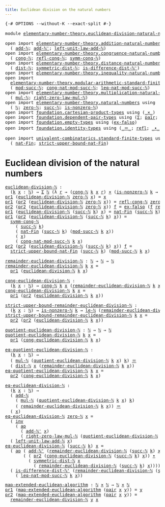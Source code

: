 ```yaml
---
title: Euclidean division on the natural numbers
---
```


<pre class="Agda"><a id="67" class="Symbol">{-#</a> <a id="71" class="Keyword">OPTIONS</a> <a id="79" class="Pragma">--without-K</a> <a id="91" class="Pragma">--exact-split</a> <a id="105" class="Symbol">#-}</a>

<a id="110" class="Keyword">module</a> <a id="117" href="elementary-number-theory.euclidean-division-natural-numbers.html" class="Module">elementary-number-theory.euclidean-division-natural-numbers</a> <a id="177" class="Keyword">where</a>

<a id="184" class="Keyword">open</a> <a id="189" class="Keyword">import</a> <a id="196" href="elementary-number-theory.addition-natural-numbers.html" class="Module">elementary-number-theory.addition-natural-numbers</a> <a id="246" class="Keyword">using</a>
  <a id="254" class="Symbol">(</a> <a id="256" href="elementary-number-theory.addition-natural-numbers.html#1096" class="Function">add-ℕ</a><a id="261" class="Symbol">;</a> <a id="263" href="elementary-number-theory.addition-natural-numbers.html#1169" class="Function">add-ℕ&#39;</a><a id="269" class="Symbol">;</a> <a id="271" href="elementary-number-theory.addition-natural-numbers.html#1464" class="Function">left-unit-law-add-ℕ</a><a id="290" class="Symbol">)</a>
<a id="292" class="Keyword">open</a> <a id="297" class="Keyword">import</a> <a id="304" href="elementary-number-theory.congruence-natural-numbers.html" class="Module">elementary-number-theory.congruence-natural-numbers</a> <a id="356" class="Keyword">using</a>
  <a id="364" class="Symbol">(</a> <a id="366" href="elementary-number-theory.congruence-natural-numbers.html#1636" class="Function">cong-ℕ</a><a id="372" class="Symbol">;</a> <a id="374" href="elementary-number-theory.congruence-natural-numbers.html#2602" class="Function">refl-cong-ℕ</a><a id="385" class="Symbol">;</a> <a id="387" href="elementary-number-theory.congruence-natural-numbers.html#2882" class="Function">symm-cong-ℕ</a><a id="398" class="Symbol">)</a>
<a id="400" class="Keyword">open</a> <a id="405" class="Keyword">import</a> <a id="412" href="elementary-number-theory.distance-natural-numbers.html" class="Module">elementary-number-theory.distance-natural-numbers</a> <a id="462" class="Keyword">using</a>
  <a id="470" class="Symbol">(</a> <a id="472" href="elementary-number-theory.distance-natural-numbers.html#1255" class="Function">dist-ℕ</a><a id="478" class="Symbol">;</a> <a id="480" href="elementary-number-theory.distance-natural-numbers.html#2322" class="Function">symmetric-dist-ℕ</a><a id="496" class="Symbol">;</a> <a id="498" href="elementary-number-theory.distance-natural-numbers.html#9708" class="Function">is-difference-dist-ℕ&#39;</a><a id="519" class="Symbol">)</a>
<a id="521" class="Keyword">open</a> <a id="526" class="Keyword">import</a> <a id="533" href="elementary-number-theory.inequality-natural-numbers.html" class="Module">elementary-number-theory.inequality-natural-numbers</a> <a id="585" class="Keyword">using</a> <a id="591" class="Symbol">(</a><a id="592" href="elementary-number-theory.inequality-natural-numbers.html#2079" class="Function">le-ℕ</a><a id="596" class="Symbol">)</a>
<a id="598" class="Keyword">open</a> <a id="603" class="Keyword">import</a>
  <a id="612" href="elementary-number-theory.modular-arithmetic-standard-finite-types.html" class="Module">elementary-number-theory.modular-arithmetic-standard-finite-types</a> <a id="678" class="Keyword">using</a>
  <a id="686" class="Symbol">(</a> <a id="688" href="elementary-number-theory.modular-arithmetic-standard-finite-types.html#2844" class="Function">mod-succ-ℕ</a><a id="698" class="Symbol">;</a> <a id="700" href="elementary-number-theory.modular-arithmetic-standard-finite-types.html#3602" class="Function">cong-nat-mod-succ-ℕ</a><a id="719" class="Symbol">;</a> <a id="721" href="elementary-number-theory.modular-arithmetic-standard-finite-types.html#32991" class="Function">leq-nat-mod-succ-ℕ</a><a id="739" class="Symbol">)</a>
<a id="741" class="Keyword">open</a> <a id="746" class="Keyword">import</a> <a id="753" href="elementary-number-theory.multiplication-natural-numbers.html" class="Module">elementary-number-theory.multiplication-natural-numbers</a> <a id="809" class="Keyword">using</a>
  <a id="817" class="Symbol">(</a> <a id="819" href="elementary-number-theory.multiplication-natural-numbers.html#1286" class="Function">mul-ℕ</a><a id="824" class="Symbol">;</a> <a id="826" href="elementary-number-theory.multiplication-natural-numbers.html#1815" class="Function">right-zero-law-mul-ℕ</a><a id="846" class="Symbol">)</a>
<a id="848" class="Keyword">open</a> <a id="853" class="Keyword">import</a> <a id="860" href="elementary-number-theory.natural-numbers.html" class="Module">elementary-number-theory.natural-numbers</a> <a id="901" class="Keyword">using</a>
  <a id="909" class="Symbol">(</a> <a id="911" href="elementary-number-theory.natural-numbers.html#1530" class="Datatype">ℕ</a><a id="912" class="Symbol">;</a> <a id="914" href="elementary-number-theory.natural-numbers.html#1551" class="InductiveConstructor">zero-ℕ</a><a id="920" class="Symbol">;</a> <a id="922" href="elementary-number-theory.natural-numbers.html#1564" class="InductiveConstructor">succ-ℕ</a><a id="928" class="Symbol">;</a> <a id="930" href="elementary-number-theory.natural-numbers.html#2011" class="Function">is-nonzero-ℕ</a><a id="942" class="Symbol">)</a>
<a id="944" class="Keyword">open</a> <a id="949" class="Keyword">import</a> <a id="956" href="foundation.cartesian-product-types.html" class="Module">foundation.cartesian-product-types</a> <a id="991" class="Keyword">using</a> <a id="997" class="Symbol">(</a><a id="998" href="foundation-core.cartesian-product-types.html#590" class="Function Operator">_×_</a><a id="1001" class="Symbol">)</a>
<a id="1003" class="Keyword">open</a> <a id="1008" class="Keyword">import</a> <a id="1015" href="foundation.dependent-pair-types.html" class="Module">foundation.dependent-pair-types</a> <a id="1047" class="Keyword">using</a> <a id="1053" class="Symbol">(</a><a id="1054" href="foundation-core.dependent-pair-types.html#515" class="Record">Σ</a><a id="1055" class="Symbol">;</a> <a id="1057" href="foundation-core.dependent-pair-types.html#588" class="InductiveConstructor">pair</a><a id="1061" class="Symbol">;</a> <a id="1063" href="foundation-core.dependent-pair-types.html#605" class="Field">pr1</a><a id="1066" class="Symbol">;</a> <a id="1068" href="foundation-core.dependent-pair-types.html#617" class="Field">pr2</a><a id="1071" class="Symbol">)</a>
<a id="1073" class="Keyword">open</a> <a id="1078" class="Keyword">import</a> <a id="1085" href="foundation.empty-types.html" class="Module">foundation.empty-types</a> <a id="1108" class="Keyword">using</a> <a id="1114" class="Symbol">(</a><a id="1115" href="foundation-core.empty-types.html#1160" class="Function">ex-falso</a><a id="1123" class="Symbol">)</a>
<a id="1125" class="Keyword">open</a> <a id="1130" class="Keyword">import</a> <a id="1137" href="foundation.identity-types.html" class="Module">foundation.identity-types</a> <a id="1163" class="Keyword">using</a> <a id="1169" class="Symbol">(</a><a id="1170" href="foundation-core.identity-types.html#1865" class="Function Operator">_＝_</a><a id="1173" class="Symbol">;</a> <a id="1175" href="foundation-core.identity-types.html#1820" class="InductiveConstructor">refl</a><a id="1179" class="Symbol">;</a> <a id="1181" href="foundation-core.identity-types.html#2425" class="Function Operator">_∙_</a><a id="1184" class="Symbol">;</a> <a id="1186" href="foundation-core.identity-types.html#2729" class="Function">inv</a><a id="1189" class="Symbol">;</a> <a id="1191" href="foundation-core.identity-types.html#4003" class="Function">ap</a><a id="1193" class="Symbol">)</a>

<a id="1196" class="Keyword">open</a> <a id="1201" class="Keyword">import</a> <a id="1208" href="univalent-combinatorics.standard-finite-types.html" class="Module">univalent-combinatorics.standard-finite-types</a> <a id="1254" class="Keyword">using</a>
  <a id="1262" class="Symbol">(</a> <a id="1264" href="univalent-combinatorics.standard-finite-types.html#5339" class="Function">nat-Fin</a><a id="1271" class="Symbol">;</a> <a id="1273" href="univalent-combinatorics.standard-finite-types.html#5442" class="Function">strict-upper-bound-nat-Fin</a><a id="1299" class="Symbol">)</a>
</pre>
# Euclidean division of the natural numbers

<pre class="Agda"><a id="euclidean-division-ℕ"></a><a id="1359" href="elementary-number-theory.euclidean-division-natural-numbers.html#1359" class="Function">euclidean-division-ℕ</a> <a id="1380" class="Symbol">:</a>
  <a id="1384" class="Symbol">(</a><a id="1385" href="elementary-number-theory.euclidean-division-natural-numbers.html#1385" class="Bound">k</a> <a id="1387" href="elementary-number-theory.euclidean-division-natural-numbers.html#1387" class="Bound">x</a> <a id="1389" class="Symbol">:</a> <a id="1391" href="elementary-number-theory.natural-numbers.html#1530" class="Datatype">ℕ</a><a id="1392" class="Symbol">)</a> <a id="1394" class="Symbol">→</a> <a id="1396" href="foundation-core.dependent-pair-types.html#515" class="Record">Σ</a> <a id="1398" href="elementary-number-theory.natural-numbers.html#1530" class="Datatype">ℕ</a> <a id="1400" class="Symbol">(λ</a> <a id="1403" href="elementary-number-theory.euclidean-division-natural-numbers.html#1403" class="Bound">r</a> <a id="1405" class="Symbol">→</a> <a id="1407" class="Symbol">(</a><a id="1408" href="elementary-number-theory.congruence-natural-numbers.html#1636" class="Function">cong-ℕ</a> <a id="1415" href="elementary-number-theory.euclidean-division-natural-numbers.html#1385" class="Bound">k</a> <a id="1417" href="elementary-number-theory.euclidean-division-natural-numbers.html#1387" class="Bound">x</a> <a id="1419" href="elementary-number-theory.euclidean-division-natural-numbers.html#1403" class="Bound">r</a><a id="1420" class="Symbol">)</a> <a id="1422" href="foundation-core.cartesian-product-types.html#590" class="Function Operator">×</a> <a id="1424" class="Symbol">(</a><a id="1425" href="elementary-number-theory.natural-numbers.html#2011" class="Function">is-nonzero-ℕ</a> <a id="1438" href="elementary-number-theory.euclidean-division-natural-numbers.html#1385" class="Bound">k</a> <a id="1440" class="Symbol">→</a> <a id="1442" href="elementary-number-theory.inequality-natural-numbers.html#2079" class="Function">le-ℕ</a> <a id="1447" href="elementary-number-theory.euclidean-division-natural-numbers.html#1403" class="Bound">r</a> <a id="1449" href="elementary-number-theory.euclidean-division-natural-numbers.html#1385" class="Bound">k</a><a id="1450" class="Symbol">))</a>
<a id="1453" href="foundation-core.dependent-pair-types.html#605" class="Field">pr1</a> <a id="1457" class="Symbol">(</a><a id="1458" href="elementary-number-theory.euclidean-division-natural-numbers.html#1359" class="Function">euclidean-division-ℕ</a> <a id="1479" href="elementary-number-theory.natural-numbers.html#1551" class="InductiveConstructor">zero-ℕ</a> <a id="1486" href="elementary-number-theory.euclidean-division-natural-numbers.html#1486" class="Bound">x</a><a id="1487" class="Symbol">)</a> <a id="1489" class="Symbol">=</a> <a id="1491" href="elementary-number-theory.euclidean-division-natural-numbers.html#1486" class="Bound">x</a>
<a id="1493" href="foundation-core.dependent-pair-types.html#605" class="Field">pr1</a> <a id="1497" class="Symbol">(</a><a id="1498" href="foundation-core.dependent-pair-types.html#617" class="Field">pr2</a> <a id="1502" class="Symbol">(</a><a id="1503" href="elementary-number-theory.euclidean-division-natural-numbers.html#1359" class="Function">euclidean-division-ℕ</a> <a id="1524" href="elementary-number-theory.natural-numbers.html#1551" class="InductiveConstructor">zero-ℕ</a> <a id="1531" href="elementary-number-theory.euclidean-division-natural-numbers.html#1531" class="Bound">x</a><a id="1532" class="Symbol">))</a> <a id="1535" class="Symbol">=</a> <a id="1537" href="elementary-number-theory.congruence-natural-numbers.html#2602" class="Function">refl-cong-ℕ</a> <a id="1549" href="elementary-number-theory.natural-numbers.html#1551" class="InductiveConstructor">zero-ℕ</a> <a id="1556" href="elementary-number-theory.euclidean-division-natural-numbers.html#1531" class="Bound">x</a>
<a id="1558" href="foundation-core.dependent-pair-types.html#617" class="Field">pr2</a> <a id="1562" class="Symbol">(</a><a id="1563" href="foundation-core.dependent-pair-types.html#617" class="Field">pr2</a> <a id="1567" class="Symbol">(</a><a id="1568" href="elementary-number-theory.euclidean-division-natural-numbers.html#1359" class="Function">euclidean-division-ℕ</a> <a id="1589" href="elementary-number-theory.natural-numbers.html#1551" class="InductiveConstructor">zero-ℕ</a> <a id="1596" href="elementary-number-theory.euclidean-division-natural-numbers.html#1596" class="Bound">x</a><a id="1597" class="Symbol">))</a> <a id="1600" href="elementary-number-theory.euclidean-division-natural-numbers.html#1600" class="Bound">f</a> <a id="1602" class="Symbol">=</a> <a id="1604" href="foundation-core.empty-types.html#1160" class="Function">ex-falso</a> <a id="1613" class="Symbol">(</a><a id="1614" href="elementary-number-theory.euclidean-division-natural-numbers.html#1600" class="Bound">f</a> <a id="1616" href="foundation-core.identity-types.html#1820" class="InductiveConstructor">refl</a><a id="1620" class="Symbol">)</a>
<a id="1622" href="foundation-core.dependent-pair-types.html#605" class="Field">pr1</a> <a id="1626" class="Symbol">(</a><a id="1627" href="elementary-number-theory.euclidean-division-natural-numbers.html#1359" class="Function">euclidean-division-ℕ</a> <a id="1648" class="Symbol">(</a><a id="1649" href="elementary-number-theory.natural-numbers.html#1564" class="InductiveConstructor">succ-ℕ</a> <a id="1656" href="elementary-number-theory.euclidean-division-natural-numbers.html#1656" class="Bound">k</a><a id="1657" class="Symbol">)</a> <a id="1659" href="elementary-number-theory.euclidean-division-natural-numbers.html#1659" class="Bound">x</a><a id="1660" class="Symbol">)</a> <a id="1662" class="Symbol">=</a> <a id="1664" href="univalent-combinatorics.standard-finite-types.html#5339" class="Function">nat-Fin</a> <a id="1672" class="Symbol">(</a><a id="1673" href="elementary-number-theory.natural-numbers.html#1564" class="InductiveConstructor">succ-ℕ</a> <a id="1680" href="elementary-number-theory.euclidean-division-natural-numbers.html#1656" class="Bound">k</a><a id="1681" class="Symbol">)</a> <a id="1683" class="Symbol">(</a><a id="1684" href="elementary-number-theory.modular-arithmetic-standard-finite-types.html#2844" class="Function">mod-succ-ℕ</a> <a id="1695" href="elementary-number-theory.euclidean-division-natural-numbers.html#1656" class="Bound">k</a> <a id="1697" href="elementary-number-theory.euclidean-division-natural-numbers.html#1659" class="Bound">x</a><a id="1698" class="Symbol">)</a>
<a id="1700" href="foundation-core.dependent-pair-types.html#605" class="Field">pr1</a> <a id="1704" class="Symbol">(</a><a id="1705" href="foundation-core.dependent-pair-types.html#617" class="Field">pr2</a> <a id="1709" class="Symbol">(</a><a id="1710" href="elementary-number-theory.euclidean-division-natural-numbers.html#1359" class="Function">euclidean-division-ℕ</a> <a id="1731" class="Symbol">(</a><a id="1732" href="elementary-number-theory.natural-numbers.html#1564" class="InductiveConstructor">succ-ℕ</a> <a id="1739" href="elementary-number-theory.euclidean-division-natural-numbers.html#1739" class="Bound">k</a><a id="1740" class="Symbol">)</a> <a id="1742" href="elementary-number-theory.euclidean-division-natural-numbers.html#1742" class="Bound">x</a><a id="1743" class="Symbol">))</a> <a id="1746" class="Symbol">=</a>
  <a id="1750" href="elementary-number-theory.congruence-natural-numbers.html#2882" class="Function">symm-cong-ℕ</a>
    <a id="1766" class="Symbol">(</a> <a id="1768" href="elementary-number-theory.natural-numbers.html#1564" class="InductiveConstructor">succ-ℕ</a> <a id="1775" href="elementary-number-theory.euclidean-division-natural-numbers.html#1739" class="Bound">k</a><a id="1776" class="Symbol">)</a>
    <a id="1782" class="Symbol">(</a> <a id="1784" href="univalent-combinatorics.standard-finite-types.html#5339" class="Function">nat-Fin</a> <a id="1792" class="Symbol">(</a><a id="1793" href="elementary-number-theory.natural-numbers.html#1564" class="InductiveConstructor">succ-ℕ</a> <a id="1800" href="elementary-number-theory.euclidean-division-natural-numbers.html#1739" class="Bound">k</a><a id="1801" class="Symbol">)</a> <a id="1803" class="Symbol">(</a><a id="1804" href="elementary-number-theory.modular-arithmetic-standard-finite-types.html#2844" class="Function">mod-succ-ℕ</a> <a id="1815" href="elementary-number-theory.euclidean-division-natural-numbers.html#1739" class="Bound">k</a> <a id="1817" href="elementary-number-theory.euclidean-division-natural-numbers.html#1742" class="Bound">x</a><a id="1818" class="Symbol">))</a>
    <a id="1825" class="Symbol">(</a> <a id="1827" href="elementary-number-theory.euclidean-division-natural-numbers.html#1742" class="Bound">x</a><a id="1828" class="Symbol">)</a>
    <a id="1834" class="Symbol">(</a> <a id="1836" href="elementary-number-theory.modular-arithmetic-standard-finite-types.html#3602" class="Function">cong-nat-mod-succ-ℕ</a> <a id="1856" href="elementary-number-theory.euclidean-division-natural-numbers.html#1739" class="Bound">k</a> <a id="1858" href="elementary-number-theory.euclidean-division-natural-numbers.html#1742" class="Bound">x</a><a id="1859" class="Symbol">)</a>
<a id="1861" href="foundation-core.dependent-pair-types.html#617" class="Field">pr2</a> <a id="1865" class="Symbol">(</a><a id="1866" href="foundation-core.dependent-pair-types.html#617" class="Field">pr2</a> <a id="1870" class="Symbol">(</a><a id="1871" href="elementary-number-theory.euclidean-division-natural-numbers.html#1359" class="Function">euclidean-division-ℕ</a> <a id="1892" class="Symbol">(</a><a id="1893" href="elementary-number-theory.natural-numbers.html#1564" class="InductiveConstructor">succ-ℕ</a> <a id="1900" href="elementary-number-theory.euclidean-division-natural-numbers.html#1900" class="Bound">k</a><a id="1901" class="Symbol">)</a> <a id="1903" href="elementary-number-theory.euclidean-division-natural-numbers.html#1903" class="Bound">x</a><a id="1904" class="Symbol">))</a> <a id="1907" href="elementary-number-theory.euclidean-division-natural-numbers.html#1907" class="Bound">f</a> <a id="1909" class="Symbol">=</a>
  <a id="1913" href="univalent-combinatorics.standard-finite-types.html#5442" class="Function">strict-upper-bound-nat-Fin</a> <a id="1940" class="Symbol">(</a><a id="1941" href="elementary-number-theory.natural-numbers.html#1564" class="InductiveConstructor">succ-ℕ</a> <a id="1948" href="elementary-number-theory.euclidean-division-natural-numbers.html#1900" class="Bound">k</a><a id="1949" class="Symbol">)</a> <a id="1951" class="Symbol">(</a><a id="1952" href="elementary-number-theory.modular-arithmetic-standard-finite-types.html#2844" class="Function">mod-succ-ℕ</a> <a id="1963" href="elementary-number-theory.euclidean-division-natural-numbers.html#1900" class="Bound">k</a> <a id="1965" href="elementary-number-theory.euclidean-division-natural-numbers.html#1903" class="Bound">x</a><a id="1966" class="Symbol">)</a>

<a id="remainder-euclidean-division-ℕ"></a><a id="1969" href="elementary-number-theory.euclidean-division-natural-numbers.html#1969" class="Function">remainder-euclidean-division-ℕ</a> <a id="2000" class="Symbol">:</a> <a id="2002" href="elementary-number-theory.natural-numbers.html#1530" class="Datatype">ℕ</a> <a id="2004" class="Symbol">→</a> <a id="2006" href="elementary-number-theory.natural-numbers.html#1530" class="Datatype">ℕ</a> <a id="2008" class="Symbol">→</a> <a id="2010" href="elementary-number-theory.natural-numbers.html#1530" class="Datatype">ℕ</a>
<a id="2012" href="elementary-number-theory.euclidean-division-natural-numbers.html#1969" class="Function">remainder-euclidean-division-ℕ</a> <a id="2043" href="elementary-number-theory.euclidean-division-natural-numbers.html#2043" class="Bound">k</a> <a id="2045" href="elementary-number-theory.euclidean-division-natural-numbers.html#2045" class="Bound">x</a> <a id="2047" class="Symbol">=</a>
  <a id="2051" href="foundation-core.dependent-pair-types.html#605" class="Field">pr1</a> <a id="2055" class="Symbol">(</a><a id="2056" href="elementary-number-theory.euclidean-division-natural-numbers.html#1359" class="Function">euclidean-division-ℕ</a> <a id="2077" href="elementary-number-theory.euclidean-division-natural-numbers.html#2043" class="Bound">k</a> <a id="2079" href="elementary-number-theory.euclidean-division-natural-numbers.html#2045" class="Bound">x</a><a id="2080" class="Symbol">)</a>

<a id="cong-euclidean-division-ℕ"></a><a id="2083" href="elementary-number-theory.euclidean-division-natural-numbers.html#2083" class="Function">cong-euclidean-division-ℕ</a> <a id="2109" class="Symbol">:</a>
  <a id="2113" class="Symbol">(</a><a id="2114" href="elementary-number-theory.euclidean-division-natural-numbers.html#2114" class="Bound">k</a> <a id="2116" href="elementary-number-theory.euclidean-division-natural-numbers.html#2116" class="Bound">x</a> <a id="2118" class="Symbol">:</a> <a id="2120" href="elementary-number-theory.natural-numbers.html#1530" class="Datatype">ℕ</a><a id="2121" class="Symbol">)</a> <a id="2123" class="Symbol">→</a> <a id="2125" href="elementary-number-theory.congruence-natural-numbers.html#1636" class="Function">cong-ℕ</a> <a id="2132" href="elementary-number-theory.euclidean-division-natural-numbers.html#2114" class="Bound">k</a> <a id="2134" href="elementary-number-theory.euclidean-division-natural-numbers.html#2116" class="Bound">x</a> <a id="2136" class="Symbol">(</a><a id="2137" href="elementary-number-theory.euclidean-division-natural-numbers.html#1969" class="Function">remainder-euclidean-division-ℕ</a> <a id="2168" href="elementary-number-theory.euclidean-division-natural-numbers.html#2114" class="Bound">k</a> <a id="2170" href="elementary-number-theory.euclidean-division-natural-numbers.html#2116" class="Bound">x</a><a id="2171" class="Symbol">)</a>
<a id="2173" href="elementary-number-theory.euclidean-division-natural-numbers.html#2083" class="Function">cong-euclidean-division-ℕ</a> <a id="2199" href="elementary-number-theory.euclidean-division-natural-numbers.html#2199" class="Bound">k</a> <a id="2201" href="elementary-number-theory.euclidean-division-natural-numbers.html#2201" class="Bound">x</a> <a id="2203" class="Symbol">=</a>
  <a id="2207" href="foundation-core.dependent-pair-types.html#605" class="Field">pr1</a> <a id="2211" class="Symbol">(</a><a id="2212" href="foundation-core.dependent-pair-types.html#617" class="Field">pr2</a> <a id="2216" class="Symbol">(</a><a id="2217" href="elementary-number-theory.euclidean-division-natural-numbers.html#1359" class="Function">euclidean-division-ℕ</a> <a id="2238" href="elementary-number-theory.euclidean-division-natural-numbers.html#2199" class="Bound">k</a> <a id="2240" href="elementary-number-theory.euclidean-division-natural-numbers.html#2201" class="Bound">x</a><a id="2241" class="Symbol">))</a>

<a id="strict-upper-bound-remainder-euclidean-division-ℕ"></a><a id="2245" href="elementary-number-theory.euclidean-division-natural-numbers.html#2245" class="Function">strict-upper-bound-remainder-euclidean-division-ℕ</a> <a id="2295" class="Symbol">:</a>
  <a id="2299" class="Symbol">(</a><a id="2300" href="elementary-number-theory.euclidean-division-natural-numbers.html#2300" class="Bound">k</a> <a id="2302" href="elementary-number-theory.euclidean-division-natural-numbers.html#2302" class="Bound">x</a> <a id="2304" class="Symbol">:</a> <a id="2306" href="elementary-number-theory.natural-numbers.html#1530" class="Datatype">ℕ</a><a id="2307" class="Symbol">)</a> <a id="2309" class="Symbol">→</a> <a id="2311" href="elementary-number-theory.natural-numbers.html#2011" class="Function">is-nonzero-ℕ</a> <a id="2324" href="elementary-number-theory.euclidean-division-natural-numbers.html#2300" class="Bound">k</a> <a id="2326" class="Symbol">→</a> <a id="2328" href="elementary-number-theory.inequality-natural-numbers.html#2079" class="Function">le-ℕ</a> <a id="2333" class="Symbol">(</a><a id="2334" href="elementary-number-theory.euclidean-division-natural-numbers.html#1969" class="Function">remainder-euclidean-division-ℕ</a> <a id="2365" href="elementary-number-theory.euclidean-division-natural-numbers.html#2300" class="Bound">k</a> <a id="2367" href="elementary-number-theory.euclidean-division-natural-numbers.html#2302" class="Bound">x</a><a id="2368" class="Symbol">)</a> <a id="2370" href="elementary-number-theory.euclidean-division-natural-numbers.html#2300" class="Bound">k</a>
<a id="2372" href="elementary-number-theory.euclidean-division-natural-numbers.html#2245" class="Function">strict-upper-bound-remainder-euclidean-division-ℕ</a> <a id="2422" href="elementary-number-theory.euclidean-division-natural-numbers.html#2422" class="Bound">k</a> <a id="2424" href="elementary-number-theory.euclidean-division-natural-numbers.html#2424" class="Bound">x</a> <a id="2426" class="Symbol">=</a>
  <a id="2430" href="foundation-core.dependent-pair-types.html#617" class="Field">pr2</a> <a id="2434" class="Symbol">(</a><a id="2435" href="foundation-core.dependent-pair-types.html#617" class="Field">pr2</a> <a id="2439" class="Symbol">(</a><a id="2440" href="elementary-number-theory.euclidean-division-natural-numbers.html#1359" class="Function">euclidean-division-ℕ</a> <a id="2461" href="elementary-number-theory.euclidean-division-natural-numbers.html#2422" class="Bound">k</a> <a id="2463" href="elementary-number-theory.euclidean-division-natural-numbers.html#2424" class="Bound">x</a><a id="2464" class="Symbol">))</a>

<a id="quotient-euclidean-division-ℕ"></a><a id="2468" href="elementary-number-theory.euclidean-division-natural-numbers.html#2468" class="Function">quotient-euclidean-division-ℕ</a> <a id="2498" class="Symbol">:</a> <a id="2500" href="elementary-number-theory.natural-numbers.html#1530" class="Datatype">ℕ</a> <a id="2502" class="Symbol">→</a> <a id="2504" href="elementary-number-theory.natural-numbers.html#1530" class="Datatype">ℕ</a> <a id="2506" class="Symbol">→</a> <a id="2508" href="elementary-number-theory.natural-numbers.html#1530" class="Datatype">ℕ</a>
<a id="2510" href="elementary-number-theory.euclidean-division-natural-numbers.html#2468" class="Function">quotient-euclidean-division-ℕ</a> <a id="2540" href="elementary-number-theory.euclidean-division-natural-numbers.html#2540" class="Bound">k</a> <a id="2542" href="elementary-number-theory.euclidean-division-natural-numbers.html#2542" class="Bound">x</a> <a id="2544" class="Symbol">=</a>
  <a id="2548" href="foundation-core.dependent-pair-types.html#605" class="Field">pr1</a> <a id="2552" class="Symbol">(</a><a id="2553" href="elementary-number-theory.euclidean-division-natural-numbers.html#2083" class="Function">cong-euclidean-division-ℕ</a> <a id="2579" href="elementary-number-theory.euclidean-division-natural-numbers.html#2540" class="Bound">k</a> <a id="2581" href="elementary-number-theory.euclidean-division-natural-numbers.html#2542" class="Bound">x</a><a id="2582" class="Symbol">)</a>

<a id="eq-quotient-euclidean-division-ℕ"></a><a id="2585" href="elementary-number-theory.euclidean-division-natural-numbers.html#2585" class="Function">eq-quotient-euclidean-division-ℕ</a> <a id="2618" class="Symbol">:</a>
  <a id="2622" class="Symbol">(</a><a id="2623" href="elementary-number-theory.euclidean-division-natural-numbers.html#2623" class="Bound">k</a> <a id="2625" href="elementary-number-theory.euclidean-division-natural-numbers.html#2625" class="Bound">x</a> <a id="2627" class="Symbol">:</a> <a id="2629" href="elementary-number-theory.natural-numbers.html#1530" class="Datatype">ℕ</a><a id="2630" class="Symbol">)</a> <a id="2632" class="Symbol">→</a>
  <a id="2636" class="Symbol">(</a> <a id="2638" href="elementary-number-theory.multiplication-natural-numbers.html#1286" class="Function">mul-ℕ</a> <a id="2644" class="Symbol">(</a><a id="2645" href="elementary-number-theory.euclidean-division-natural-numbers.html#2468" class="Function">quotient-euclidean-division-ℕ</a> <a id="2675" href="elementary-number-theory.euclidean-division-natural-numbers.html#2623" class="Bound">k</a> <a id="2677" href="elementary-number-theory.euclidean-division-natural-numbers.html#2625" class="Bound">x</a><a id="2678" class="Symbol">)</a> <a id="2680" href="elementary-number-theory.euclidean-division-natural-numbers.html#2623" class="Bound">k</a><a id="2681" class="Symbol">)</a> <a id="2683" href="foundation-core.identity-types.html#1865" class="Function Operator">＝</a>
  <a id="2687" class="Symbol">(</a> <a id="2689" href="elementary-number-theory.distance-natural-numbers.html#1255" class="Function">dist-ℕ</a> <a id="2696" href="elementary-number-theory.euclidean-division-natural-numbers.html#2625" class="Bound">x</a> <a id="2698" class="Symbol">(</a><a id="2699" href="elementary-number-theory.euclidean-division-natural-numbers.html#1969" class="Function">remainder-euclidean-division-ℕ</a> <a id="2730" href="elementary-number-theory.euclidean-division-natural-numbers.html#2623" class="Bound">k</a> <a id="2732" href="elementary-number-theory.euclidean-division-natural-numbers.html#2625" class="Bound">x</a><a id="2733" class="Symbol">))</a>
<a id="2736" href="elementary-number-theory.euclidean-division-natural-numbers.html#2585" class="Function">eq-quotient-euclidean-division-ℕ</a> <a id="2769" href="elementary-number-theory.euclidean-division-natural-numbers.html#2769" class="Bound">k</a> <a id="2771" href="elementary-number-theory.euclidean-division-natural-numbers.html#2771" class="Bound">x</a> <a id="2773" class="Symbol">=</a>
  <a id="2777" href="foundation-core.dependent-pair-types.html#617" class="Field">pr2</a> <a id="2781" class="Symbol">(</a><a id="2782" href="elementary-number-theory.euclidean-division-natural-numbers.html#2083" class="Function">cong-euclidean-division-ℕ</a> <a id="2808" href="elementary-number-theory.euclidean-division-natural-numbers.html#2769" class="Bound">k</a> <a id="2810" href="elementary-number-theory.euclidean-division-natural-numbers.html#2771" class="Bound">x</a><a id="2811" class="Symbol">)</a>

<a id="eq-euclidean-division-ℕ"></a><a id="2814" href="elementary-number-theory.euclidean-division-natural-numbers.html#2814" class="Function">eq-euclidean-division-ℕ</a> <a id="2838" class="Symbol">:</a>
  <a id="2842" class="Symbol">(</a><a id="2843" href="elementary-number-theory.euclidean-division-natural-numbers.html#2843" class="Bound">k</a> <a id="2845" href="elementary-number-theory.euclidean-division-natural-numbers.html#2845" class="Bound">x</a> <a id="2847" class="Symbol">:</a> <a id="2849" href="elementary-number-theory.natural-numbers.html#1530" class="Datatype">ℕ</a><a id="2850" class="Symbol">)</a> <a id="2852" class="Symbol">→</a>
  <a id="2856" class="Symbol">(</a> <a id="2858" href="elementary-number-theory.addition-natural-numbers.html#1096" class="Function">add-ℕ</a>
    <a id="2868" class="Symbol">(</a> <a id="2870" href="elementary-number-theory.multiplication-natural-numbers.html#1286" class="Function">mul-ℕ</a> <a id="2876" class="Symbol">(</a><a id="2877" href="elementary-number-theory.euclidean-division-natural-numbers.html#2468" class="Function">quotient-euclidean-division-ℕ</a> <a id="2907" href="elementary-number-theory.euclidean-division-natural-numbers.html#2843" class="Bound">k</a> <a id="2909" href="elementary-number-theory.euclidean-division-natural-numbers.html#2845" class="Bound">x</a><a id="2910" class="Symbol">)</a> <a id="2912" href="elementary-number-theory.euclidean-division-natural-numbers.html#2843" class="Bound">k</a><a id="2913" class="Symbol">)</a>
    <a id="2919" class="Symbol">(</a> <a id="2921" href="elementary-number-theory.euclidean-division-natural-numbers.html#1969" class="Function">remainder-euclidean-division-ℕ</a> <a id="2952" href="elementary-number-theory.euclidean-division-natural-numbers.html#2843" class="Bound">k</a> <a id="2954" href="elementary-number-theory.euclidean-division-natural-numbers.html#2845" class="Bound">x</a><a id="2955" class="Symbol">))</a> <a id="2958" href="foundation-core.identity-types.html#1865" class="Function Operator">＝</a>
  <a id="2962" class="Symbol">(</a> <a id="2964" href="elementary-number-theory.euclidean-division-natural-numbers.html#2845" class="Bound">x</a><a id="2965" class="Symbol">)</a>
<a id="2967" href="elementary-number-theory.euclidean-division-natural-numbers.html#2814" class="Function">eq-euclidean-division-ℕ</a> <a id="2991" href="elementary-number-theory.natural-numbers.html#1551" class="InductiveConstructor">zero-ℕ</a> <a id="2998" href="elementary-number-theory.euclidean-division-natural-numbers.html#2998" class="Bound">x</a> <a id="3000" class="Symbol">=</a>
  <a id="3004" class="Symbol">(</a> <a id="3006" href="foundation-core.identity-types.html#2729" class="Function">inv</a>
    <a id="3014" class="Symbol">(</a> <a id="3016" href="foundation-core.identity-types.html#4003" class="Function">ap</a>
      <a id="3025" class="Symbol">(</a> <a id="3027" href="elementary-number-theory.addition-natural-numbers.html#1169" class="Function">add-ℕ&#39;</a> <a id="3034" href="elementary-number-theory.euclidean-division-natural-numbers.html#2998" class="Bound">x</a><a id="3035" class="Symbol">)</a>
      <a id="3043" class="Symbol">(</a> <a id="3045" href="elementary-number-theory.multiplication-natural-numbers.html#1815" class="Function">right-zero-law-mul-ℕ</a> <a id="3066" class="Symbol">(</a><a id="3067" href="elementary-number-theory.euclidean-division-natural-numbers.html#2468" class="Function">quotient-euclidean-division-ℕ</a> <a id="3097" href="elementary-number-theory.natural-numbers.html#1551" class="InductiveConstructor">zero-ℕ</a> <a id="3104" href="elementary-number-theory.euclidean-division-natural-numbers.html#2998" class="Bound">x</a><a id="3105" class="Symbol">))))</a> <a id="3110" href="foundation-core.identity-types.html#2425" class="Function Operator">∙</a>
  <a id="3114" class="Symbol">(</a> <a id="3116" href="elementary-number-theory.addition-natural-numbers.html#1464" class="Function">left-unit-law-add-ℕ</a> <a id="3136" href="elementary-number-theory.euclidean-division-natural-numbers.html#2998" class="Bound">x</a><a id="3137" class="Symbol">)</a>
<a id="3139" href="elementary-number-theory.euclidean-division-natural-numbers.html#2814" class="Function">eq-euclidean-division-ℕ</a> <a id="3163" class="Symbol">(</a><a id="3164" href="elementary-number-theory.natural-numbers.html#1564" class="InductiveConstructor">succ-ℕ</a> <a id="3171" href="elementary-number-theory.euclidean-division-natural-numbers.html#3171" class="Bound">k</a><a id="3172" class="Symbol">)</a> <a id="3174" href="elementary-number-theory.euclidean-division-natural-numbers.html#3174" class="Bound">x</a> <a id="3176" class="Symbol">=</a>
  <a id="3180" class="Symbol">(</a> <a id="3182" href="foundation-core.identity-types.html#4003" class="Function">ap</a> <a id="3185" class="Symbol">(</a> <a id="3187" href="elementary-number-theory.addition-natural-numbers.html#1169" class="Function">add-ℕ&#39;</a> <a id="3194" class="Symbol">(</a><a id="3195" href="elementary-number-theory.euclidean-division-natural-numbers.html#1969" class="Function">remainder-euclidean-division-ℕ</a> <a id="3226" class="Symbol">(</a><a id="3227" href="elementary-number-theory.natural-numbers.html#1564" class="InductiveConstructor">succ-ℕ</a> <a id="3234" href="elementary-number-theory.euclidean-division-natural-numbers.html#3171" class="Bound">k</a><a id="3235" class="Symbol">)</a> <a id="3237" href="elementary-number-theory.euclidean-division-natural-numbers.html#3174" class="Bound">x</a><a id="3238" class="Symbol">))</a>
       <a id="3248" class="Symbol">(</a> <a id="3250" class="Symbol">(</a> <a id="3252" href="foundation-core.dependent-pair-types.html#617" class="Field">pr2</a> <a id="3256" class="Symbol">(</a><a id="3257" href="elementary-number-theory.euclidean-division-natural-numbers.html#2083" class="Function">cong-euclidean-division-ℕ</a> <a id="3283" class="Symbol">(</a><a id="3284" href="elementary-number-theory.natural-numbers.html#1564" class="InductiveConstructor">succ-ℕ</a> <a id="3291" href="elementary-number-theory.euclidean-division-natural-numbers.html#3171" class="Bound">k</a><a id="3292" class="Symbol">)</a> <a id="3294" href="elementary-number-theory.euclidean-division-natural-numbers.html#3174" class="Bound">x</a><a id="3295" class="Symbol">))</a> <a id="3298" href="foundation-core.identity-types.html#2425" class="Function Operator">∙</a>
         <a id="3309" class="Symbol">(</a> <a id="3311" href="elementary-number-theory.distance-natural-numbers.html#2322" class="Function">symmetric-dist-ℕ</a> <a id="3328" href="elementary-number-theory.euclidean-division-natural-numbers.html#3174" class="Bound">x</a>
           <a id="3341" class="Symbol">(</a> <a id="3343" href="elementary-number-theory.euclidean-division-natural-numbers.html#1969" class="Function">remainder-euclidean-division-ℕ</a> <a id="3374" class="Symbol">(</a><a id="3375" href="elementary-number-theory.natural-numbers.html#1564" class="InductiveConstructor">succ-ℕ</a> <a id="3382" href="elementary-number-theory.euclidean-division-natural-numbers.html#3171" class="Bound">k</a><a id="3383" class="Symbol">)</a> <a id="3385" href="elementary-number-theory.euclidean-division-natural-numbers.html#3174" class="Bound">x</a><a id="3386" class="Symbol">))))</a> <a id="3391" href="foundation-core.identity-types.html#2425" class="Function Operator">∙</a>
  <a id="3395" class="Symbol">(</a> <a id="3397" href="elementary-number-theory.distance-natural-numbers.html#9708" class="Function">is-difference-dist-ℕ&#39;</a> <a id="3419" class="Symbol">(</a><a id="3420" href="elementary-number-theory.euclidean-division-natural-numbers.html#1969" class="Function">remainder-euclidean-division-ℕ</a> <a id="3451" class="Symbol">(</a><a id="3452" href="elementary-number-theory.natural-numbers.html#1564" class="InductiveConstructor">succ-ℕ</a> <a id="3459" href="elementary-number-theory.euclidean-division-natural-numbers.html#3171" class="Bound">k</a><a id="3460" class="Symbol">)</a> <a id="3462" href="elementary-number-theory.euclidean-division-natural-numbers.html#3174" class="Bound">x</a><a id="3463" class="Symbol">)</a> <a id="3465" href="elementary-number-theory.euclidean-division-natural-numbers.html#3174" class="Bound">x</a>
    <a id="3471" class="Symbol">(</a> <a id="3473" href="elementary-number-theory.modular-arithmetic-standard-finite-types.html#32991" class="Function">leq-nat-mod-succ-ℕ</a> <a id="3492" href="elementary-number-theory.euclidean-division-natural-numbers.html#3171" class="Bound">k</a> <a id="3494" href="elementary-number-theory.euclidean-division-natural-numbers.html#3174" class="Bound">x</a><a id="3495" class="Symbol">))</a>
</pre>
<pre class="Agda"><a id="map-extended-euclidean-algorithm"></a><a id="3511" href="elementary-number-theory.euclidean-division-natural-numbers.html#3511" class="Function">map-extended-euclidean-algorithm</a> <a id="3544" class="Symbol">:</a> <a id="3546" href="elementary-number-theory.natural-numbers.html#1530" class="Datatype">ℕ</a> <a id="3548" href="foundation-core.cartesian-product-types.html#590" class="Function Operator">×</a> <a id="3550" href="elementary-number-theory.natural-numbers.html#1530" class="Datatype">ℕ</a> <a id="3552" class="Symbol">→</a> <a id="3554" href="elementary-number-theory.natural-numbers.html#1530" class="Datatype">ℕ</a> <a id="3556" href="foundation-core.cartesian-product-types.html#590" class="Function Operator">×</a> <a id="3558" href="elementary-number-theory.natural-numbers.html#1530" class="Datatype">ℕ</a>
<a id="3560" href="foundation-core.dependent-pair-types.html#605" class="Field">pr1</a> <a id="3564" class="Symbol">(</a><a id="3565" href="elementary-number-theory.euclidean-division-natural-numbers.html#3511" class="Function">map-extended-euclidean-algorithm</a> <a id="3598" class="Symbol">(</a><a id="3599" href="foundation-core.dependent-pair-types.html#588" class="InductiveConstructor">pair</a> <a id="3604" href="elementary-number-theory.euclidean-division-natural-numbers.html#3604" class="Bound">x</a> <a id="3606" href="elementary-number-theory.euclidean-division-natural-numbers.html#3606" class="Bound">y</a><a id="3607" class="Symbol">))</a> <a id="3610" class="Symbol">=</a> <a id="3612" href="elementary-number-theory.euclidean-division-natural-numbers.html#3606" class="Bound">y</a>
<a id="3614" href="foundation-core.dependent-pair-types.html#617" class="Field">pr2</a> <a id="3618" class="Symbol">(</a><a id="3619" href="elementary-number-theory.euclidean-division-natural-numbers.html#3511" class="Function">map-extended-euclidean-algorithm</a> <a id="3652" class="Symbol">(</a><a id="3653" href="foundation-core.dependent-pair-types.html#588" class="InductiveConstructor">pair</a> <a id="3658" href="elementary-number-theory.euclidean-division-natural-numbers.html#3658" class="Bound">x</a> <a id="3660" href="elementary-number-theory.euclidean-division-natural-numbers.html#3660" class="Bound">y</a><a id="3661" class="Symbol">))</a> <a id="3664" class="Symbol">=</a>
  <a id="3668" href="elementary-number-theory.euclidean-division-natural-numbers.html#1969" class="Function">remainder-euclidean-division-ℕ</a> <a id="3699" href="elementary-number-theory.euclidean-division-natural-numbers.html#3660" class="Bound">y</a> <a id="3701" href="elementary-number-theory.euclidean-division-natural-numbers.html#3658" class="Bound">x</a>
</pre>